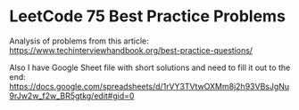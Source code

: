 # LeetCode 75 Best Practice Problems

Analysis of problems from this article:\
https://www.techinterviewhandbook.org/best-practice-questions/

Also I have Google Sheet file with short solutions and need to fill it out to the end:\
https://docs.google.com/spreadsheets/d/1rVY3TVtwOXMm8j2h93VBsJgNu9rJw2w_f2w_BR5gtkg/edit#gid=0
